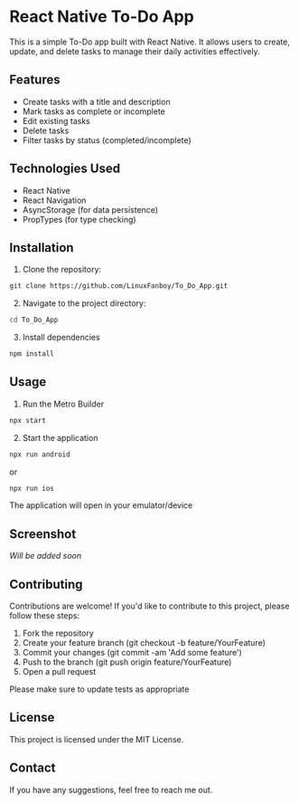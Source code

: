 # React Native To-Do App

This is a simple To-Do app built with React Native. It allows users to create, update, and delete tasks to manage their daily activities effectively.

## Features

- Create tasks with a title and description
- Mark tasks as complete or incomplete
- Edit existing tasks
- Delete tasks
- Filter tasks by status (completed/incomplete)

## Technologies Used

- React Native
- React Navigation
- AsyncStorage (for data persistence)
- PropTypes (for type checking)

## Installation

1. Clone the repository:

```bash
git clone https://github.com/LinuxFanboy/To_Do_App.git
```
2. Navigate to the project directory:

```bash
cd To_Do_App
```
3. Install dependencies

```bash
npm install
```

## Usage

1. Run the Metro Builder

```bash
npx start
```
2. Start the application

```bash
npx run android
```
or

```bash
npx run ios
```

The application will open in your emulator/device

## Screenshot

<i>Will be added soon</i>

## Contributing

Contributions are welcome! If you'd like to contribute to this project, please follow these steps:

1. Fork the repository
2. Create your feature branch (git checkout -b feature/YourFeature)
3. Commit your changes (git commit -am 'Add some feature')
4. Push to the branch (git push origin feature/YourFeature)
5. Open a pull request

Please make sure to update tests as appropriate

## License

This project is licensed under the MIT License.

## Contact

If you have any suggestions, feel free to reach me out.